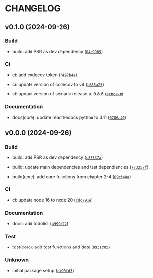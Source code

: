 # CHANGELOG

## v0.1.0 (2024-09-26)

### Build

* build: add PSR as dev dependency ([`04d9989`](https://github.com/baobach/quantfinpy/commit/04d99899b27871ec2ccee636f4d49b5f54ee046d))

### Ci

* ci: add codecov token ([`7497b4a`](https://github.com/baobach/quantfinpy/commit/7497b4a9eb151b35b66034fdf7f89cff9e57dab1))

* ci: update version of codecov to v4 ([`b365a25`](https://github.com/baobach/quantfinpy/commit/b365a25eb809bee1c39c6afc7709fb8ea2e2e227))

* ci: update version of sematic release to 9.8.8 ([`acbca7b`](https://github.com/baobach/quantfinpy/commit/acbca7b840258487f6d6e3c7845b541f895582b4))

### Documentation

* docs(core): update readthedocs python to 3.11 ([`0786a20`](https://github.com/baobach/quantfinpy/commit/0786a2077f86de9f670b38cf72e85de6ad16393a))

## v0.0.0 (2024-09-26)

### Build

* build: add PSR as dev dependency ([`c88737a`](https://github.com/baobach/quantfinpy/commit/c88737a12377ed05d406f82e295c5f69f06a475b))

* build: update main dependencies and test dependiencies ([`773257f`](https://github.com/baobach/quantfinpy/commit/773257f186f211955fcbff8f59d8e549e823422d))

* build(core): add core functions from chapter 2-4 ([`89c540a`](https://github.com/baobach/quantfinpy/commit/89c540a753ba781d91e51b63eb8cccdabad87f4e))

### Ci

* ci: update node 16 to node 20 ([`cdc791e`](https://github.com/baobach/quantfinpy/commit/cdc791edc46c971967060ba128d4ef624e82adad))

### Documentation

* docs: add todolist ([`a999e22`](https://github.com/baobach/quantfinpy/commit/a999e22ac4b90133fbddc51d8848a416722e2e36))

### Test

* test(core): add test functions and data ([`093f705`](https://github.com/baobach/quantfinpy/commit/093f7058359967e22396f190c03438326b7e05ae))

### Unknown

* initial package setup ([`c490fd3`](https://github.com/baobach/quantfinpy/commit/c490fd3da93f101a9f0ff087dddf20de69da7b98))
